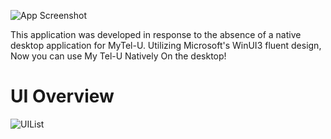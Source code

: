 
![App Screenshot](https://github.com/GID0317/MyTel-U_WinUI3/assets/108791227/8e446260-b43f-442e-b0ad-34c630acdaf7)

This application was developed in response to the absence of a native desktop application for MyTel-U. Utilizing Microsoft's WinUI3 fluent design, Now you can use My Tel-U Natively On the desktop!

# UI Overview
![UIList](https://github.com/GID0317/MyTel-U_WinUI3/assets/108791227/1083dd0b-9f72-4b41-93cf-ec6e8e7ec970)
